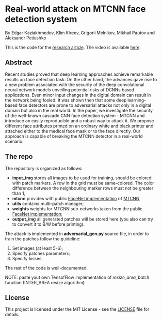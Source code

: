 # Real-world attack on MTCNN face detection system

By Edgar Kaziakhmedov, Klim Kireev, Grigorii Melnikov, Mikhail Pautov and Aleksandr Petiushko

This is the code for the [research article](http://arxiv.org/abs/1910.06261). The video is available [here](https://youtu.be/OY70OIS8bxs).

## Abstract 

Recent studies proved that deep learning approaches achieve remarkable results on face detection task. On the other hand, the advances gave rise to a new problem associated with the security of the deep convolutional neural network models unveiling potential risks of DCNNs based applications. Even minor input changes in the digital domain can result in the network being fooled. It was shown then that some deep learning-based face detectors are prone to adversarial attacks not only in a digital domain but also in the real world. In the paper, we investigate the security of the well-known cascade CNN face detection system - MTCNN and introduce an easily reproducible and a robust way to attack it. We propose different face attributes printed on an ordinary white and black printer and attached either to the medical face mask or to the face directly. Our approach is capable of breaking the MTCNN detector in a real-world scenario.

## The repo

The repository is organized as follows:

* **input_img** stores all images to be used for training, should be colored with patch markers.
                A row in the grid must be same-colored. The color difference between the
                neighbouring marker rows must not be greater than 1;
* **mtcnn** provides with public [FaceNet implementation](https://github.com/davidsandberg/facenet) of 
            [MTCNN](https://kpzhang93.github.io/MTCNN_face_detection_alignment/index.html);
* **utils** contains multi-patch manager;
* **weights** weights for MTCNN sub-networks taken from the public [FaceNet implementation](https://github.com/davidsandberg/facenet);
* **output_img** all generated patches will be stored here
                 (you also can try to convert it to B/W before printing).

The attack is implemented in **adversarial_gen.py** source file, in order to train the patches follow the guideline:
1. Set images (at least 5-6);
2. Specify patches parameters;
3. Specify losses.

The rest of the code is well-documented.

NOTE: paste yout own TensofFlow implementation of *resize_area_batch* function (INTER_AREA resize algorithm)

## License

This project is licensed under the MIT License - see the [LICENSE](LICENSE) file for details.
